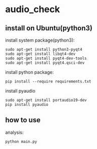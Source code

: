 # audio_check

## install on Ubuntu(python3)

install system package(python3):
```
sudo apt-get install python3-pyqt4
sudo apt-get install libqt4-dev
sudo apt-get install pyqt4-dev-tools
sudo apt-get install pyqt4.qsci-dev
```

install python package:
```
pip install --require requirements.txt
```

install pyaudio
```
sudo apt-get install portaudio19-dev
pip install pyaudio
```

## how to use

analysis:
```
python main.py
```


